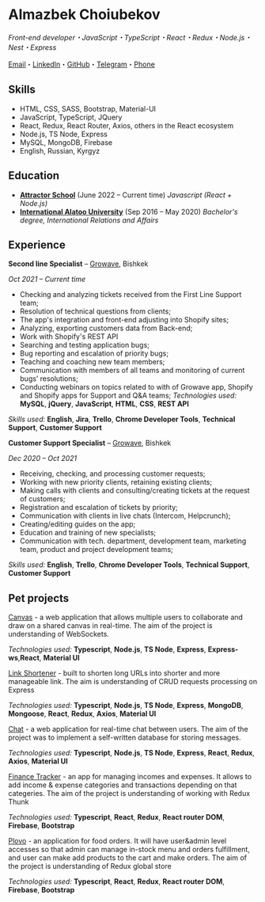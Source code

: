# Almazbek Choiubekov

_Front-end developer・JavaScript・TypeScript・React・Redux・Node.js・Nest・Express_

[Email](mailto:choiubekov.almaz@gmail.com)・[LinkedIn](https://www.linkedin.com/in/almazbek-choiubekov-2a218a134/)・[GitHub](https://github.com/AlmazXX)・[Telegram](https://t.me/almaz924)・[Phone](tel:996778226641)

## Skills

* HTML, CSS, SASS, Bootstrap, Material-UI
* JavaScript, TypeScript, JQuery
* React, Redux, React Router, Axios, others in the React ecosystem
* Node.js, TS Node, Express
* MySQL, MongoDB, Firebase
* English, Russian, Kyrgyz

## Education

* [**Attractor School**](https://attractor-school.com/) (June 2022 – Current time)
_Javascript (React + Node.js)_
* [**International Alatoo University**](http://alatoo.edu.kg/) (Sep 2016 – May 2020)
_Bachelor's degree, International Relations and Affairs_

## Experience

**Second line Specialist** – [Growave](https://www.growave.io/), Bishkek

_Oct 2021 – Current time_

* Checking and analyzing tickets received from the First Line Support team;
* Resolution of technical questions from clients;
* The app's integration and front-end adjusting into Shopify sites;
* Analyzing, exporting customers data from Back-end;
* Work with Shopify's REST API
* Searching and testing application bugs;
* Bug reporting and escalation of priority bugs;
* Teaching and coaching new team members;
* Communication with members of all teams and monitoring of current bugs’ resolutions;
* Conducting webinars on topics related to with of Growave app, Shopify and Shopify apps for Support and Q&A teams;
_Technologies used:_ **MySQL**, **jQuery**, **JavaScript**, **HTML**, **CSS**, **REST API**

_Skills used:_ **English**, **Jira**, **Trello**, **Chrome Developer Tools**, **Technical Support**, **Customer Support**

**Customer Support Specialist** – [Growave](https://www.growave.io/), Bishkek

_Dec 2020 – Oct 2021_

* Receiving, checking, and processing customer requests;
* Working with new priority clients, retaining existing clients;
* Making calls with clients and consulting/creating tickets at the request of customers;
* Registration and escalation of tickets by priority;
* Communication with clients in live chats (Intercom, Helpcrunch);
* Creating/editing guides on the app;
* Education and training of new specialists;
* Communication with tech. department, development team, marketing team, product and project development teams;

_Skills used:_ **English**, **Trello**, **Chrome Developer Tools**, **Technical Support**, **Customer Support**


## Pet projects

[Canvas](https://github.com/AlmazXX/Canvas) - a web application that allows multiple users to collaborate and draw on a shared canvas in real-time. The aim of the project is understanding of WebSockets.

_Technologies used:_ **Typescript**, **Node.js**, **TS Node**, **Express**, **Express-ws**,**React**, **Material UI** 

[Link Shortener](https://github.com/AlmazXX/Link-shortener) - built to shorten long URLs into shorter and more manageable link. The aim is understanding of CRUD requests processing on Express

_Technologies used:_ **Typescript**, **Node.js**, **TS Node**, **Express**, **MongoDB**, **Mongoose**, **React**, **Redux**, **Axios**, **Material UI**

[Chat](https://github.com/AlmazXX/Chat) - a web application for real-time chat between users. The aim of the project was to implement a self-written database for storing messages.

_Technologies used:_ **Typescript**, **Node.js**, **TS Node**, **Express**, **React**, **Redux**, **Axios**, **Material UI** 

[Finance Tracker](https://almazxx.github.io/finance-tracker/) - an app for managing incomes and expenses. It allows to add income & expense categories and transactions depending on that categeries. The aim of the project is understanding of working with Redux Thunk

_Technologies used:_ **Typescript**, **React**, **Redux**, **React router DOM**, **Firebase**, **Bootstrap**

[Plovo](https://almazxx.github.io/plovo/) - an application for food orders. It will have user&admin level accesses so that admin can manage in-stock menu and orders fulfillment, and user can make add products to the cart and make orders. The aim of the project is understanding of Redux global store

_Technologies used:_ **Typescript**, **React**, **Redux**, **React router DOM**, **Firebase**, **Bootstrap**
